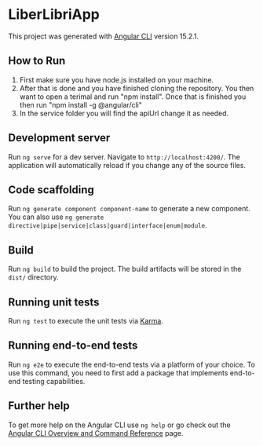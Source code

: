 # LiberLibriApp

This project was generated with [Angular CLI](https://github.com/angular/angular-cli) version 15.2.1.

## How to Run
1) First make sure you have node.js installed on your machine.
2) After that is done and you have finished cloning the repository. You then want to open a terimal and run "npm install". Once that is finished you then run "npm install -g @angular/cli"
3) In the service folder you will find the apiUrl change it as needed.


## Development server

Run `ng serve` for a dev server. Navigate to `http://localhost:4200/`. The application will automatically reload if you change any of the source files.

## Code scaffolding

Run `ng generate component component-name` to generate a new component. You can also use `ng generate directive|pipe|service|class|guard|interface|enum|module`.

## Build

Run `ng build` to build the project. The build artifacts will be stored in the `dist/` directory.

## Running unit tests

Run `ng test` to execute the unit tests via [Karma](https://karma-runner.github.io).

## Running end-to-end tests

Run `ng e2e` to execute the end-to-end tests via a platform of your choice. To use this command, you need to first add a package that implements end-to-end testing capabilities.

## Further help

To get more help on the Angular CLI use `ng help` or go check out the [Angular CLI Overview and Command Reference](https://angular.io/cli) page.
